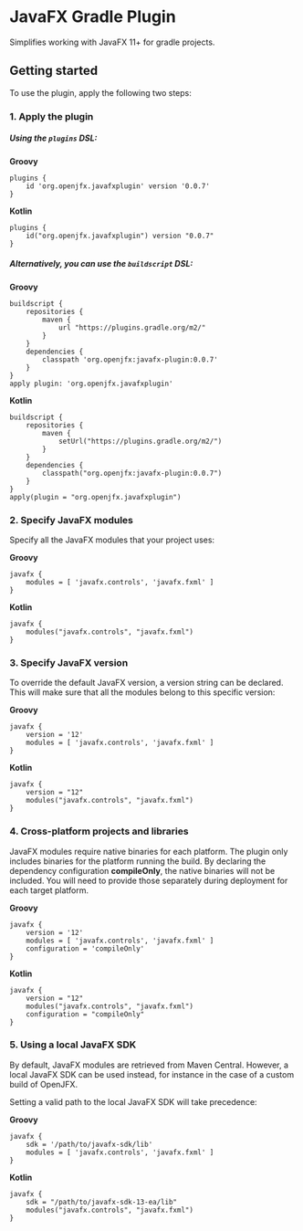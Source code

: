 # JavaFX Gradle Plugin

Simplifies working with JavaFX 11+ for gradle projects.

## Getting started

To use the plugin, apply the following two steps:

### 1. Apply the plugin

##### Using the `plugins` DSL:

**Groovy**

    plugins {
        id 'org.openjfx.javafxplugin' version '0.0.7'
    }

**Kotlin**

    plugins {
        id("org.openjfx.javafxplugin") version "0.0.7"
    }

##### Alternatively, you can use the `buildscript` DSL:

**Groovy**

    buildscript {
        repositories {
            maven {
                url "https://plugins.gradle.org/m2/"
            }
        }
        dependencies {
            classpath 'org.openjfx:javafx-plugin:0.0.7'
        }
    }
    apply plugin: 'org.openjfx.javafxplugin'

**Kotlin**

    buildscript {
        repositories {
            maven {
                setUrl("https://plugins.gradle.org/m2/")
            }
        }
        dependencies {
            classpath("org.openjfx:javafx-plugin:0.0.7")
        }
    }
    apply(plugin = "org.openjfx.javafxplugin")


### 2. Specify JavaFX modules

Specify all the JavaFX modules that your project uses:

**Groovy**

    javafx {
        modules = [ 'javafx.controls', 'javafx.fxml' ]
    }

**Kotlin**

    javafx {
        modules("javafx.controls", "javafx.fxml")
    }
    
### 3. Specify JavaFX version

To override the default JavaFX version, a version string can be declared.
This will make sure that all the modules belong to this specific version:

**Groovy**

    javafx {
        version = '12'
        modules = [ 'javafx.controls', 'javafx.fxml' ]
    }

**Kotlin**

    javafx {
        version = "12"
        modules("javafx.controls", "javafx.fxml")
    }

### 4. Cross-platform projects and libraries

JavaFX modules require native binaries for each platform. The plugin only
includes binaries for the platform running the build. By declaring the 
dependency configuration **compileOnly**, the native binaries will not be 
included. You will need to provide those separately during deployment for 
each target platform.

**Groovy**

    javafx {
        version = '12'
        modules = [ 'javafx.controls', 'javafx.fxml' ]
        configuration = 'compileOnly'
    }

**Kotlin**

    javafx {
        version = "12"
        modules("javafx.controls", "javafx.fxml")
        configuration = "compileOnly"
    }

### 5. Using a local JavaFX SDK

By default, JavaFX modules are retrieved from Maven Central. 
However, a local JavaFX SDK can be used instead, for instance in the case of 
a custom build of OpenJFX.

Setting a valid path to the local JavaFX SDK will take precedence:

**Groovy**

    javafx {
        sdk = '/path/to/javafx-sdk/lib'
        modules = [ 'javafx.controls', 'javafx.fxml' ]
    }

**Kotlin**

    javafx {
        sdk = "/path/to/javafx-sdk-13-ea/lib"
        modules("javafx.controls", "javafx.fxml")
    }